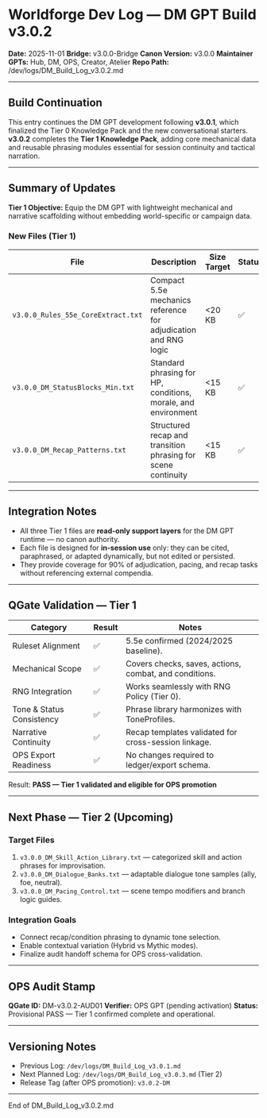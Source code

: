 # Worldforge Dev Log — DM GPT Build v3.0.2

**Date:** 2025-11-01
**Bridge:** v3.0.0-Bridge
**Canon Version:** v3.0.0
**Maintainer GPTs:** Hub, DM, OPS, Creator, Atelier
**Repo Path:** /dev/logs/DM_Build_Log_v3.0.2.md

---

## Build Continuation

This entry continues the DM GPT development following **v3.0.1**, which finalized the Tier 0 Knowledge Pack and the new conversational starters.
**v3.0.2** completes the **Tier 1 Knowledge Pack**, adding core mechanical data and reusable phrasing modules essential for session continuity and tactical narration.

---

## Summary of Updates

**Tier 1 Objective:** Equip the DM GPT with lightweight mechanical and narrative scaffolding without embedding world-specific or campaign data.

### New Files (Tier 1)

| File                               | Description                                                     | Size Target | Status |
| ---------------------------------- | --------------------------------------------------------------- | ----------- | ------ |
| `v3.0.0_Rules_55e_CoreExtract.txt` | Compact 5.5e mechanics reference for adjudication and RNG logic | <20 KB      | ✅      |
| `v3.0.0_DM_StatusBlocks_Min.txt`   | Standard phrasing for HP, conditions, morale, and environment   | <15 KB      | ✅      |
| `v3.0.0_DM_Recap_Patterns.txt`     | Structured recap and transition phrasing for scene continuity   | <15 KB      | ✅      |

---

## Integration Notes

* All three Tier 1 files are **read-only support layers** for the DM GPT runtime — no canon authority.
* Each file is designed for **in-session use** only: they can be cited, paraphrased, or adapted dynamically, but not edited or persisted.
* They provide coverage for 90% of adjudication, pacing, and recap tasks without referencing external compendia.

---

## QGate Validation — Tier 1

| Category                  | Result | Notes                                                  |
| ------------------------- | ------ | ------------------------------------------------------ |
| Ruleset Alignment         | ✅      | 5.5e confirmed (2024/2025 baseline).                   |
| Mechanical Scope          | ✅      | Covers checks, saves, actions, combat, and conditions. |
| RNG Integration           | ✅      | Works seamlessly with RNG Policy (Tier 0).             |
| Tone & Status Consistency | ✅      | Phrase library harmonizes with ToneProfiles.           |
| Narrative Continuity      | ✅      | Recap templates validated for cross-session linkage.   |
| OPS Export Readiness      | ✅      | No changes required to ledger/export schema.           |

Result: **PASS — Tier 1 validated and eligible for OPS promotion**

---

## Next Phase — Tier 2 (Upcoming)

### Target Files

1. `v3.0.0_DM_Skill_Action_Library.txt` — categorized skill and action phrases for improvisation.
2. `v3.0.0_DM_Dialogue_Banks.txt` — adaptable dialogue tone samples (ally, foe, neutral).
3. `v3.0.0_DM_Pacing_Control.txt` — scene tempo modifiers and branch logic guides.

### Integration Goals

* Connect recap/condition phrasing to dynamic tone selection.
* Enable contextual variation (Hybrid vs Mythic modes).
* Finalize audit handoff schema for OPS cross-validation.

---

## OPS Audit Stamp

**QGate ID:** DM-v3.0.2-AUD01
**Verifier:** OPS GPT (pending activation)
**Status:** Provisional PASS — Tier 1 confirmed complete and operational.

---

## Versioning Notes

* Previous Log: `/dev/logs/DM_Build_Log_v3.0.1.md`
* Next Planned Log: `/dev/logs/DM_Build_Log_v3.0.3.md` (Tier 2)
* Release Tag (after OPS promotion): `v3.0.2-DM`

---

End of DM_Build_Log_v3.0.2.md
